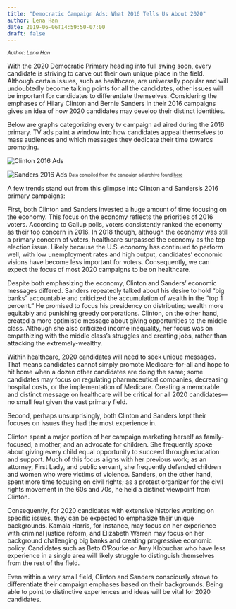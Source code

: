 ```yaml
---
title: "Democratic Campaign Ads: What 2016 Tells Us About 2020"
author: Lena Han
date: 2019-06-06T14:59:50-07:00
draft: false
---
```

<sup>*Author: Lena Han*</sup>

With the 2020 Democratic Primary heading into full swing soon, every candidate is striving to carve out their own unique place in the field. Although certain issues, such as healthcare, are universally popular and will undoubtedly become talking points for all the candidates, other issues will be important for candidates to differentiate themselves. Considering the emphases of Hilary Clinton and Bernie Sanders in their 2016 campaigns gives an idea of how 2020 candidates may develop their distinct identities. 

Below are graphs categorizing every tv campaign ad aired during the 2016 primary. TV ads paint a window into how candidates appeal themselves to mass audiences and which messages they dedicate their time towards promoting.

![Clinton 2016 Ads](/images/TVClinton.png)

![Sanders 2016 Ads](/images/TVSanders.png)
<sub><sup> Data compiled from the campaign ad archive found [here](https://newrepublic.com/political-ad-database) </sup></sub>

A few trends stand out from this glimpse into Clinton and Sanders’s 2016 primary campaigns:

First, both Clinton and Sanders invested a huge amount of time focusing on the economy. This focus on the economy reflects the priorities of 2016 voters. According to Gallup polls, voters consistently ranked the economy as their top concern in 2016. In 2018 though, although the economy was still a primary concern of voters, healthcare surpassed the economy as the top election issue. Likely because the U.S. economy has continued to perform well, with low unemployment rates and high output, candidates’ economic visions have become less important for voters. Consequently, we can expect the focus of most 2020 campaigns to be on healthcare.

Despite both emphasizing the economy, Clinton and Sanders’ economic messages differed. Sanders repeatedly talked about his desire to hold “big banks” accountable and criticized the accumulation of wealth in the “top 1 percent.” He promised to focus his presidency on distributing wealth more equitably and punishing greedy corporations. Clinton, on the other hand, created a more optimistic message about giving opportunities to the middle class. Although she also criticized income inequality, her focus was on empathizing with the middle class’s struggles and creating jobs, rather than attacking the extremely-wealthy.

Within healthcare, 2020 candidates will need to seek unique messages. That means candidates cannot simply promote Medicare-for-all and hope to hit home when a dozen other candidates are doing the same; some candidates may focus on regulating pharmaceutical companies, decreasing hospital costs, or the implementation of Medicare. Creating a memorable and distinct message on healthcare will be critical for all 2020 candidates—no small feat given the vast primary field.

Second, perhaps unsurprisingly, both Clinton and Sanders kept their focuses on issues they had the most experience in.

Clinton spent a major portion of her campaign marketing herself as family-focused, a mother, and an advocate for children. She frequently spoke about giving every child equal opportunity to succeed through education and support. Much of this focus aligns with her previous work; as an attorney, First Lady, and public servant, she frequently defended children and women who were victims of violence. Sanders, on the other hand, spent more time focusing on civil rights; as a protest organizer for the civil rights movement in the 60s and 70s, he held a distinct viewpoint from Clinton.

Consequently, for 2020 candidates with extensive histories working on specific issues, they can be expected to emphasize their unique backgrounds. Kamala Harris, for instance, may focus on her experience with criminal justice reform, and Elizabeth Warren may focus on her background challenging big banks and creating progressive economic policy. Candidates such as Beto O’Rourke or Amy Klobuchar who have less experience in a single area will likely struggle to distinguish themselves from the rest of the field.

Even within a very small field, Clinton and Sanders consciously strove to differentiate their campaign emphases based on their backgrounds. Being able to point to distinctive experiences and ideas will be vital for 2020 candidates.
